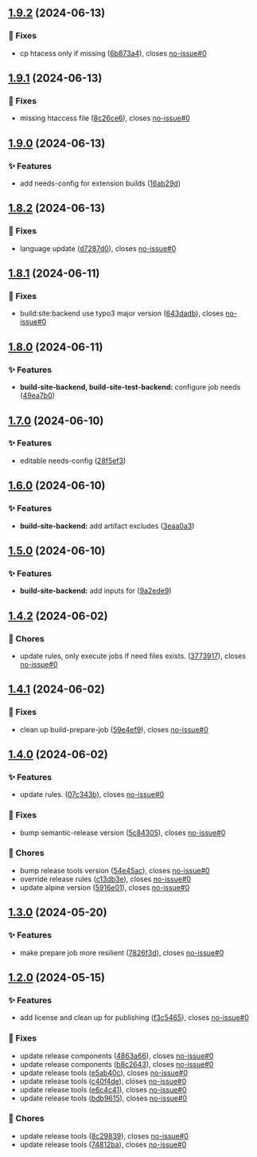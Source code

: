 ## [1.9.2](https://gitlab.moselwal.io/devops/ci-cd-components/build-tools/compare/1.9.1...1.9.2) (2024-06-13)

### :bug: Fixes

* cp htacess only if missing ([6b873a4](https://gitlab.moselwal.io/devops/ci-cd-components/build-tools/commit/6b873a4e591c307bdd5c3f6690e061abff79fcb1)), closes [no-issue#0](https://gitlab.moselwal.io/devops/no-issue/issues/0)

## [1.9.1](https://gitlab.moselwal.io/devops/ci-cd-components/build-tools/compare/1.9.0...1.9.1) (2024-06-13)

### :bug: Fixes

* missing htaccess file  ([8c26ce6](https://gitlab.moselwal.io/devops/ci-cd-components/build-tools/commit/8c26ce6c9d4a59c1dd3e0e19e9e2eb35726febe9)), closes [no-issue#0](https://gitlab.moselwal.io/devops/no-issue/issues/0)

## [1.9.0](https://gitlab.moselwal.io/devops/ci-cd-components/build-tools/compare/1.8.2...1.9.0) (2024-06-13)

### :sparkles: Features

* add needs-config for extension builds ([16ab29d](https://gitlab.moselwal.io/devops/ci-cd-components/build-tools/commit/16ab29d600709a2eddf81ff6335a613eea85b565))

## [1.8.2](https://gitlab.moselwal.io/devops/ci-cd-components/build-tools/compare/1.8.1...1.8.2) (2024-06-13)

### :bug: Fixes

* language update ([d7287d0](https://gitlab.moselwal.io/devops/ci-cd-components/build-tools/commit/d7287d0772b14d111a4694c51dcb66e600b27589)), closes [no-issue#0](https://gitlab.moselwal.io/devops/no-issue/issues/0)

## [1.8.1](https://gitlab.moselwal.io/devops/ci-cd-components/build-tools/compare/1.8.0...1.8.1) (2024-06-11)

### :bug: Fixes

* build:site:backend use typo3 major version ([643dadb](https://gitlab.moselwal.io/devops/ci-cd-components/build-tools/commit/643dadb3865a9644297d19e9206623eef00107e8)), closes [no-issue#0](https://gitlab.moselwal.io/devops/no-issue/issues/0)

## [1.8.0](https://gitlab.moselwal.io/devops/ci-cd-components/build-tools/compare/1.7.0...1.8.0) (2024-06-11)

### :sparkles: Features

* **build-site-backend, build-site-test-backend:** configure job needs ([49ea7b0](https://gitlab.moselwal.io/devops/ci-cd-components/build-tools/commit/49ea7b00a1bf60566551b33447cfed04f3a116fd))

## [1.7.0](https://gitlab.moselwal.io/devops/ci-cd-components/build-tools/compare/1.6.0...1.7.0) (2024-06-10)

### :sparkles: Features

* editable needs-config ([28f5ef3](https://gitlab.moselwal.io/devops/ci-cd-components/build-tools/commit/28f5ef3129f08de06428b7e4d97f62626932fbfb))

## [1.6.0](https://gitlab.moselwal.io/devops/ci-cd-components/build-tools/compare/1.5.0...1.6.0) (2024-06-10)

### :sparkles: Features

* **build-site-backend:** add artifact excludes ([3eaa0a3](https://gitlab.moselwal.io/devops/ci-cd-components/build-tools/commit/3eaa0a336818033ea7c07c51c1173c58f5e02813))

## [1.5.0](https://gitlab.moselwal.io/devops/ci-cd-components/build-tools/compare/1.4.2...1.5.0) (2024-06-10)

### :sparkles: Features

* **build-site-backend:** add inputs for ([9a2ede9](https://gitlab.moselwal.io/devops/ci-cd-components/build-tools/commit/9a2ede9a46c286169d42be4d1401f1af5482ab10))

## [1.4.2](https://gitlab.moselwal.io/devops/ci-cd-components/build-tools/compare/1.4.1...1.4.2) (2024-06-02)

### :repeat: Chores

* update rules, only execute jobs if need files exists. ([3773917](https://gitlab.moselwal.io/devops/ci-cd-components/build-tools/commit/3773917a64deaded6dfcf7145266120e4e20c477)), closes [no-issue#0](https://gitlab.moselwal.io/devops/no-issue/issues/0)

## [1.4.1](https://gitlab.moselwal.io/devops/ci-cd-components/build-tools/compare/1.4.0...1.4.1) (2024-06-02)

### :bug: Fixes

* clean up build-prepare-job ([59e4ef9](https://gitlab.moselwal.io/devops/ci-cd-components/build-tools/commit/59e4ef925896a4d4c0299769d948d65786a26a24)), closes [no-issue#0](https://gitlab.moselwal.io/devops/no-issue/issues/0)

## [1.4.0](https://gitlab.moselwal.io/devops/ci-cd-components/build-tools/compare/1.3.0...1.4.0) (2024-06-02)

### :sparkles: Features

* update rules. ([07c343b](https://gitlab.moselwal.io/devops/ci-cd-components/build-tools/commit/07c343b215923fef3ff73b069d0bf0bbf0418c0c)), closes [no-issue#0](https://gitlab.moselwal.io/devops/no-issue/issues/0)

### :bug: Fixes

* bump semantic-release version ([5c84305](https://gitlab.moselwal.io/devops/ci-cd-components/build-tools/commit/5c843055bef120ad11561b64f8ca060f1e1e61dd)), closes [no-issue#0](https://gitlab.moselwal.io/devops/no-issue/issues/0)

### :repeat: Chores

* bump release tools version ([54e45ac](https://gitlab.moselwal.io/devops/ci-cd-components/build-tools/commit/54e45acecdf3992ba143c37e79c49a1af073cb67)), closes [no-issue#0](https://gitlab.moselwal.io/devops/no-issue/issues/0)
* override release rules  ([c13db3e](https://gitlab.moselwal.io/devops/ci-cd-components/build-tools/commit/c13db3e72f180766b7a31eac64a2e3d7a1c3001c)), closes [no-issue#0](https://gitlab.moselwal.io/devops/no-issue/issues/0)
* update alpine version ([5916e01](https://gitlab.moselwal.io/devops/ci-cd-components/build-tools/commit/5916e01c5b57c5aedcb5bcbcaca865f1cb9db516)), closes [no-issue#0](https://gitlab.moselwal.io/devops/no-issue/issues/0)

## [1.3.0](https://gitlab.moselwal.io/devops/ci-cd-components/build-tools/compare/1.2.0...1.3.0) (2024-05-20)


### :sparkles: Features

* make prepare job more resilient ([7826f3d](https://gitlab.moselwal.io/devops/ci-cd-components/build-tools/commit/7826f3dd664ff6d8ac8f9461dc2c77e7d695d213)), closes [no-issue#0](https://gitlab.moselwal.io/devops/no-issue/issues/0)

## [1.2.0](https://gitlab.moselwal.io/devops/ci-cd-components/build-tools/compare/1.1.17...1.2.0) (2024-05-15)


### :sparkles: Features

* add license and clean up for publishing ([f3c5465](https://gitlab.moselwal.io/devops/ci-cd-components/build-tools/commit/f3c5465d9591938099e94d6b83a16ec2fcc7efa2)), closes [no-issue#0](https://gitlab.moselwal.io/devops/no-issue/issues/0)


### :bug: Fixes

* update release components ([4863a66](https://gitlab.moselwal.io/devops/ci-cd-components/build-tools/commit/4863a6683b75c84fa374c315a0538c82c93b2352)), closes [no-issue#0](https://gitlab.moselwal.io/devops/no-issue/issues/0)
* update release components ([b8c2643](https://gitlab.moselwal.io/devops/ci-cd-components/build-tools/commit/b8c2643e9110301be53cd7f061a606510b49d26d)), closes [no-issue#0](https://gitlab.moselwal.io/devops/no-issue/issues/0)
* update release tools ([e5ab40c](https://gitlab.moselwal.io/devops/ci-cd-components/build-tools/commit/e5ab40cebdccf1468ed4b386fc9001df22483b53)), closes [no-issue#0](https://gitlab.moselwal.io/devops/no-issue/issues/0)
* update release tools ([c40f4de](https://gitlab.moselwal.io/devops/ci-cd-components/build-tools/commit/c40f4de0a2c7a65b7f3bd8ea6dce00b3a96e4f65)), closes [no-issue#0](https://gitlab.moselwal.io/devops/no-issue/issues/0)
* update release tools ([e6c4c41](https://gitlab.moselwal.io/devops/ci-cd-components/build-tools/commit/e6c4c419e6978f1169ae72e63bbbe908b1ee6086)), closes [no-issue#0](https://gitlab.moselwal.io/devops/no-issue/issues/0)
* update release tools ([bdb9615](https://gitlab.moselwal.io/devops/ci-cd-components/build-tools/commit/bdb96152a9cbfe99d7db7ca68a659cf1bca41fe0)), closes [no-issue#0](https://gitlab.moselwal.io/devops/no-issue/issues/0)


### :repeat: Chores

* update release tools ([8c29839](https://gitlab.moselwal.io/devops/ci-cd-components/build-tools/commit/8c29839e3788d82a6ba2f8edcbe18a84a908dce9)), closes [no-issue#0](https://gitlab.moselwal.io/devops/no-issue/issues/0)
* update release tools ([74812ba](https://gitlab.moselwal.io/devops/ci-cd-components/build-tools/commit/74812bacabce9da960c5faebb1c5c1f06fa9f061)), closes [no-issue#0](https://gitlab.moselwal.io/devops/no-issue/issues/0)
